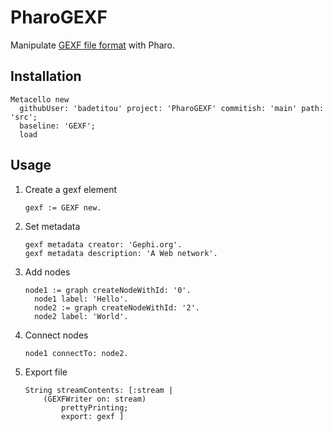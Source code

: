 # PharoGEXF

Manipulate [GEXF file format](https://gexf.net) with Pharo.

## Installation 

```st
Metacello new
  githubUser: 'badetitou' project: 'PharoGEXF' commitish: 'main' path: 'src';
  baseline: 'GEXF';
  load
```

## Usage

1. Create a gexf element
    ```st
    gexf := GEXF new.
    ```
2. Set metadata
    ```st
    gexf metadata creator: 'Gephi.org'.
    gexf metadata description: 'A Web network'.
    ```
 3. Add nodes
    ```st
    node1 := graph createNodeWithId: '0'.
	  node1 label: 'Hello'.
	  node2 := graph createNodeWithId: '2'.
	  node2 label: 'World'.
    ```
4. Connect nodes
    ```st
    node1 connectTo: node2.
    ```
5. Export file
    ```st
    String streamContents: [:stream |
	    (GEXFWriter on: stream)
		    prettyPrinting;
	 	    export: gexf ]
    ```
